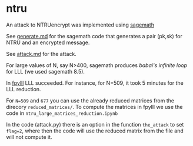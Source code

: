 # ntru
An attack to NTRUencrypt was implemented using [sagemath](https://www.sagemath.org/)

See [generate.md](./generate.md) for the sagemath code that generates a pair (pk,sk) for NTRU and an encrypted message.

See [attack.md](./attack.md) for the attack.

For large values of N, say N>400, sagemath produces _babai's infinite loop_ for LLL (we used sagemath 8.5).

In [fpylll](https://github.com/fplll/fpylll) LLL succeeded. For instance, for N=509, it took 5 minutes for the LLL reduction.

For ```N=509``` and ```677``` you can use the already reduced matrices from the direcory ```reduced_matrices/```. To compute the matrices in fpylll we use the code in ```ntru_large_matrices_reduction.ipynb```

In the code (attack.py) there is an option in the function ```the_attack``` to set ```flag=2```, where then the code will use the reduced matrix from the file and will not compute it.
